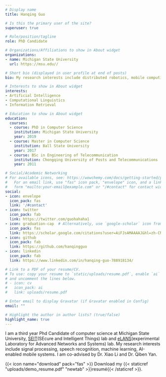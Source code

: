 ```yaml
---
# Display name
title: Hanqing Guo

# Is this the primary user of the site?
superuser: true

# Role/position/tagline
role: PhD Candidate

# Organizations/Affiliations to show in About widget
organizations:
- name: Michigan State University
  url: https://msu.edu//

# Short bio (displayed in user profile at end of posts)
bio: My research interests include distributed robotics, mobile computing and programmable matter.

# Interests to show in About widget
interests:
- Artificial Intelligence
- Computational Linguistics
- Information Retrieval

# Education to show in About widget
education:
  courses:
  - course: PhD in Computer Science
    institution: Michigan State University
    year: 2019
  - course: Master in Computer Science
    institution: Ball State University
    year: 2017
  - course: BSc in Engineering of Telecommunication
    institution: Chongqing University of Posts and Telecommunications
    year: 2011

# Social/Academic Networking
# For available icons, see: https://wowchemy.com/docs/getting-started/page-builder/#icons
#   For an email link, use "fas" icon pack, "envelope" icon, and a link in the
#   form "mailto:your-email@example.com" or "/#contact" for contact widget.
social:
- icon: envelope
  icon_pack: fas
  link: '/#contact'
- icon: twitter
  icon_pack: fab
  link: https://twitter.com/guohahaha1
- icon: graduation-cap  # Alternatively, use `google-scholar` icon from `ai` icon pack
  icon_pack: fas
  link: https://scholar.google.com/citations?user=AiFJsAMAAAAJ&hl=zh-CN&oi=ao
- icon: github
  icon_pack: fab
  link: https://github.com/hanqingguo
- icon: linkedin
  icon_pack: fab
  link: https://www.linkedin.com/in/hanqing-guo-788918134/

# Link to a PDF of your resume/CV.
# To use: copy your resume to `static/uploads/resume.pdf`, enable `ai` icons in `params.toml`,
# and uncomment the lines below.
# - icon: cv
#   icon_pack: ai
#   link: uploads/resume.pdf

# Enter email to display Gravatar (if Gravatar enabled in Config)
email: ""

# Highlight the author in author lists? (true/false)
highlight_name: true
---
```


I am a third year Phd Candidate of computer science at Michigan State University, [SEIT](https://seit.egr.msu.edu/)(SEcure and Intelligent Things) lab and [eLANS](http://elansweb.cse.msu.edu/)(experimental Laboratory for Advanced Networks and Systems) lab. My research interests include signal processing, speech recognition, machine learning, AI-enabled mobile systems. I am co-advised by Dr. Xiao Li and Dr. Qiben Yan.


{{< icon name="download" pack="fas" >}} Download my {{< staticref "uploads/demo_resume.pdf" "newtab" >}}resumé{{< /staticref >}}.
